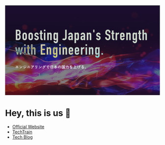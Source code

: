 ![TechBowl Cover](../assets/techbowl_cover.png)

# Hey, this is us 👋

- [Official Website](https://techbowl.co.jp)
- [TechTrain](https://techtrain.dev)
- [Tech Blog](https://zenn.dev/p/techtrain_blog)
